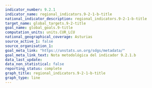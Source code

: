 ```yaml
---
indicator_number: 9.2.1
indicator_name: regional_indicators.9-2-1-b-title
national_indicator_description: regional_indicators.9-2-1-b-title
target_name: global_targets.9-2-title
goal_name: global_goals.9-title
computation_units: units.CUR_LCU
national_geographical_coverage: Asturias
source_active_1: false
source_organisation_1:  
goal_meta_link: "https://unstats.un.org/sdgs/metadata/"
goal_meta_link_text: Nota metodológica del indicador 9.2.1.b
data_last_update:  
data_non_statistical: false
reporting_status: complete
graph_title: regional_indicators.9-2-1-b-title
graph_type: line
---
```

